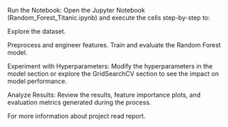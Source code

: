 Run the Notebook: Open the Jupyter Notebook (Random_Forest_Titanic.ipynb) and execute the cells step-by-step to:

 Explore the dataset.
 
Preprocess and engineer features.  Train and evaluate the Random Forest model.

Experiment with Hyperparameters:
   Modify the hyperparameters in the model section or explore the GridSearchCV section to see the impact on model performance.

Analyze Results: Review the results, feature importance plots, and evaluation metrics generated during the process.

For more information about project read report.
